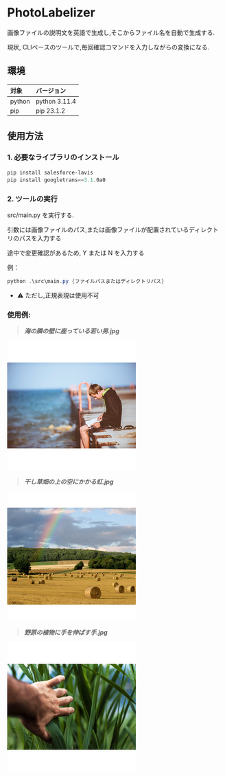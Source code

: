 # PhotoLabelizer

画像ファイルの説明文を英語で生成し,そこからファイル名を自動で生成する.

現状, CLIベースのツールで,毎回確認コマンドを入力しながらの変換になる.

## 環境

| 対象   | バージョン    |
| :----- | :------------ |
| python | python 3.11.4 |
| pip    | pip 23.1.2    |

## 使用方法

### 1. 必要なライブラリのインストール

```powershell
pip install salesforce-lavis
pip install googletrans==3.1.0a0
```

### 2. ツールの実行

src/main.py を実行する.

引数には画像ファイルのパス,または画像ファイルが配置されているディレクトリのパスを入力する

途中で変更確認があるため, Y または N を入力する

例：

```powershell
python .\src\main.py {ファイルパスまたはディレクトリパス}
```

- :warning: ただし,正規表現は使用不可

### 使用例:

> _**海の隣の壁に座っている若い男.jpg**_

![海の隣の壁に座っている若い男.jpg](./public/海の隣の壁に座っている若い男.jpg)

> _**干し草畑の上の空にかかる虹.jpg**_

![干し草畑の上の空にかかる虹.jpg](./public/干し草畑の上の空にかかる虹.jpg)

> _**野原の植物に手を伸ばす手.jpg**_

![野原の植物に手を伸ばす手.jpg](./public/野原の植物に手を伸ばす手.jpg)
